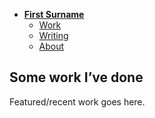 - [**First Surname**](./)
    - [Work](work/index.md)
    - [Writing](writing/index.md)
    - [About](about.md)

## Some work I’ve done

Featured/recent work goes here.
